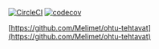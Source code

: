 [![CircleCI](https://circleci.com/gh/Melimet/ohjelmistotuotanto.svg?style=svg)](https://circleci.com/gh/Melimet/ohjelmistotuotanto)
[![codecov](https://codecov.io/gh/Melimet/ohjelmistotuotanto/branch/master/graph/badge.svg)](https://codecov.io/gh/Melimet/ohjelmistotuotanto)



[https://github.com/Melimet/ohtu-tehtavat](https://github.com/Melimet/ohtu-tehtavat)

